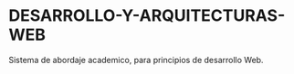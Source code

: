 # DESARROLLO-Y-ARQUITECTURAS-WEB
Sistema de abordaje academico, para principios de desarrollo Web. 

